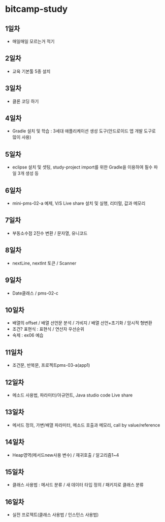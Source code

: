 # bitcamp-study

## 1일차
- 매일매일 모르는거 적기

## 2일차
- 교육 기본툴 5종 설치

## 3일차
- 클론 코딩 하기

## 4일차
- Gradle 설치 및 학습 : 3세대 애플리케이션 생성 도구(안드로이드 앱 개발 도구로 많이 사용)

## 5일차
- eclipse 설치 및 셋팅, study-project import를 위한 Gradle을 이용하여 필수 파일 3개 생성 등

## 6일차
- mini-pms-02-a 예제, V/S Live share 설치 및 실행, 리터럴, 값과 메모리

## 7일차
- 부동소수점 2진수 변환 / 문자열, 유니코드

## 8일차
- nextLine, nextInt 토큰 / Scanner

## 9일차
- Date클래스 / pms-02-c

## 10일차
- 배열의 offset / 배열 선언문 분석 / 가비지 / 배열 선언+초기화 / 암시적 형변환
- 조건? 표현식 : 표현식 / 연산자 우선순위
- 숙제 : ex06 예습

## 11일차
- 조건문, 반복문, 프로젝트pms-03-a(app1)

## 12일차
- 메소드 사용법, 파라미터/아규먼트, Java studio code Live share

## 13일차
- 메서드 정의, 가변/배열 파라미터, 메소드 호출과 메모리, call by value/reference

## 14일차
- Heap영역(메서드new사용 변수) / 재귀호출 / 알고리즘1~4

## 15일차
- 클래스 사용법 : 메서드 분류 / 새 데이터 타입 정의 / 패키지로 클래스 분류

## 16일차
- 실전 프로젝트(클래스 사용법 / 인스턴스 사용법)